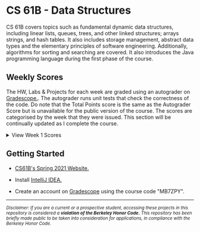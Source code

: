 # CS 61B - Data Structures
CS 61B covers topics such as fundamental dynamic data structures, including linear lists, queues, trees, and other linked structures; arrays strings, and hash tables. It also includes storage management, abstract data types and the elementary principles of software engineering. Additionally, algorithms for sorting and searching are covered. It also introduces the Java programming language during the first phase of the course.

## Weekly Scores
The HW, Labs & Projects for each week are graded using an autograder on [Gradescope.](https://www.gradescope.com/). The autograder runs unit tests that check the correctness of the code. Do note that the Total Points score is the same as the Autograder Score but is unavailable for the public version of the course. The scores are categorised by the week that they were issued. This section will be continually updated as I complete the course.
<details>
<summary>View Week 1 Scores</summary>
<img src="https://user-images.githubusercontent.com/119602009/233248793-9b985736-6e3d-4154-89fd-2404b3f29e11.png"> </img>
</details>


## Getting Started

* [CS61B's Spring 2021 Website.](https://sp21.datastructur.es/)

* Install [IntelliJ IDEA.](https://www.jetbrains.com/idea/)

* Create an account on [Gradescope](https://www.gradescope.com/) using the course code "MB7ZPY".
-----------------------------------------------------------------------------------------------------------------------------------------------------------------------
<sub>*Disclaimer: If you are a current or a prospective student, accessing these projects in this repository is considered a ***violation of the Berkeley Honor Code.*** This repository has been briefly made public to be taken into consideration for applications, in compliance with the Berkeley Honor Code.*<sub/>
